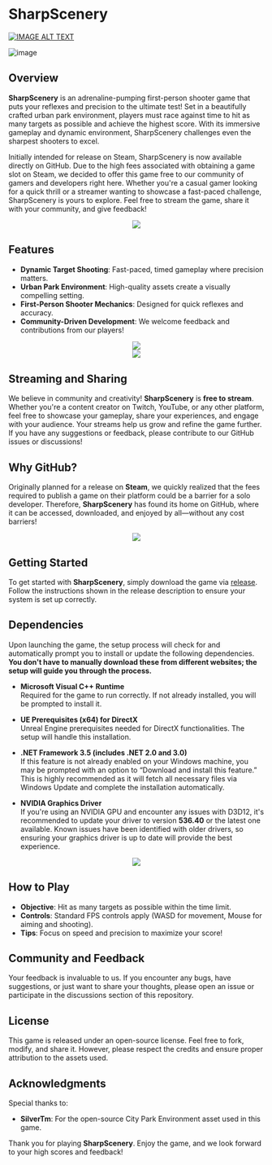 # SharpScenery

[![IMAGE ALT TEXT](https://github.com/user-attachments/assets/6cb8f236-c550-4fe1-a635-531457d26385)](https://www.youtube.com/watch?v=Sus6JvFmty8)

![image]()

## Overview

**SharpScenery** is an adrenaline-pumping first-person shooter game that puts your reflexes and precision to the ultimate test! Set in a beautifully crafted urban park environment, players must race against time to hit as many targets as possible and achieve the highest score. With its immersive gameplay and dynamic environment, SharpScenery challenges even the sharpest shooters to excel.

Initially intended for release on Steam, SharpScenery is now available directly on GitHub. Due to the high fees associated with obtaining a game slot on Steam, we decided to offer this game free to our community of gamers and developers right here. Whether you're a casual gamer looking for a quick thrill or a streamer wanting to showcase a fast-paced challenge, SharpScenery is yours to explore. Feel free to stream the game, share it with your community, and give feedback!

<div align="center">
<img src="https://github.com/user-attachments/assets/c0fd9061-455e-4040-b25a-a2d3b81773bf">
</div>

## Features

- **Dynamic Target Shooting**: Fast-paced, timed gameplay where precision matters.
- **Urban Park Environment**: High-quality assets create a visually compelling setting.
- **First-Person Shooter Mechanics**: Designed for quick reflexes and accuracy.
- **Community-Driven Development**: We welcome feedback and contributions from our players!

<div align="center">
<img src="https://github.com/user-attachments/assets/8455c89c-d84c-48d8-a22c-084d3f95a90a">
</div>

<div align="center">
<img src="https://github.com/user-attachments/assets/e7957f58-8933-45a6-a82b-4d9a0992a34a">
</div>

## Streaming and Sharing

We believe in community and creativity! **SharpScenery** is **free to stream**. Whether you're a content creator on Twitch, YouTube, or any other platform, feel free to showcase your gameplay, share your experiences, and engage with your audience. Your streams help us grow and refine the game further. If you have any suggestions or feedback, please contribute to our GitHub issues or discussions!

## Why GitHub?

Originally planned for a release on **Steam**, we quickly realized that the fees required to publish a game on their platform could be a barrier for a solo developer. Therefore, **SharpScenery** has found its home on GitHub, where it can be accessed, downloaded, and enjoyed by all—without any cost barriers!


<div align="center">
<img src="https://github.com/user-attachments/assets/732971f6-db77-425a-8b8d-5ea5f0ae343e">
</div>

## Getting Started

To get started with **SharpScenery**, simply download the game via [release](https://github.com/EngrIbrahimAdnan/SharpScenery/releases/tag/v1.0.0-SharpScenery). Follow the instructions shown in the release description to ensure your system is set up correctly.

## Dependencies

Upon launching the game, the setup process will check for and automatically prompt you to install or update the following dependencies. **You don't have to manually download these from different websites; the setup will guide you through the process.**

- **Microsoft Visual C++ Runtime**  
  Required for the game to run correctly. If not already installed, you will be prompted to install it.

- **UE Prerequisites (x64) for DirectX**  
  Unreal Engine prerequisites needed for DirectX functionalities. The setup will handle this installation.

- **.NET Framework 3.5 (includes .NET 2.0 and 3.0)**  
  If this feature is not already enabled on your Windows machine, you may be prompted with an option to “Download and install this feature.” This is highly recommended as it will fetch all necessary files via Windows Update and complete the installation automatically.

- **NVIDIA Graphics Driver**  
  If you're using an NVIDIA GPU and encounter any issues with D3D12, it's recommended to update your driver to version **536.40** or the latest one available. Known issues have been identified with older drivers, so ensuring your graphics driver is up to date will provide the best experience.

<div align="center">
<img src="https://github.com/user-attachments/assets/f931c06d-bdb8-4042-ae28-e8b6d5a53906">
</div>

## How to Play

- **Objective**: Hit as many targets as possible within the time limit.
- **Controls**: Standard FPS controls apply (WASD for movement, Mouse for aiming and shooting).
- **Tips**: Focus on speed and precision to maximize your score!

## Community and Feedback

Your feedback is invaluable to us. If you encounter any bugs, have suggestions, or just want to share your thoughts, please open an issue or participate in the discussions section of this repository.

## License

This game is released under an open-source license. Feel free to fork, modify, and share it. However, please respect the credits and ensure proper attribution to the assets used.

## Acknowledgments

Special thanks to:
- **SilverTm**: For the open-source City Park Environment asset used in this game.

Thank you for playing **SharpScenery**. Enjoy the game, and we look forward to your high scores and feedback!
